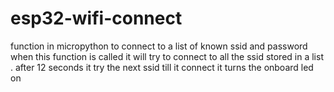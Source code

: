# esp32-wifi-connect
function in micropython to connect to a list of known ssid and password
when this function is called it will try to connect to all the ssid 
stored in a list . after 12 seconds it try the next ssid till it connect
it turns the onboard led on
